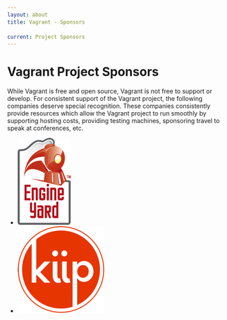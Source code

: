 ```yaml
---
layout: about
title: Vagrant - Sponsors

current: Project Sponsors
---
```

# Vagrant Project Sponsors

While Vagrant is free and open source, Vagrant is not free
to support or develop. For consistent support of the
Vagrant project, the following companies deserve special
recognition. These companies consistently provide resources which
allow the Vagrant project to run smoothly by supporting
hosting costs, providing testing machines, sponsoring travel
to speak at conferences, etc.

<div class="clearfix Module sponsors">
  <ul>
    <li>
      <a href="http://engineyard.com">
        <img src="/static/images/sponsors/engineyard.png" alt="Engine Yard" />
      </a>
    </li>
    <li>
      <a href="http://kiip.me">
        <img src="/static/images/sponsors/kiip.png" alt="Kiip" />
      </a>
    </li>
  </ul>
</div>
